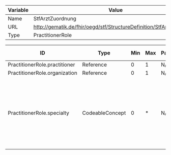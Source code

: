 | Variable | Value |
|----------|-------|
| Name     | StfArztZuordnung |
| URL      | http://gematik.de/fhir/oegd/stf/StructureDefinition/StfArztZuordnung |
| Type     | PractitionerRole |


| ID        | Type      | Min  | Max  | Pattern   | Fixed    | must-support| VS-Url      | Strength    | VS Concepts |
|-----------|-----------|------|------|-----------|----------|-------------|-------------|-------------|-------------|
| PractitionerRole.practitioner | Reference | 0 | 1 | N/A | N/A | true | N/A | N/A | N/A |
| PractitionerRole.organization | Reference | 0 | 1 | N/A | N/A | true | N/A | N/A | N/A |
| PractitionerRole.specialty | CodeableConcept | 0 | * | N/A | N/A | true | http://gematik.de/fhir/oegd/stf/ValueSet/StfFacharztgruppeVS | required | Notarzt/-ärztin, Sonstiges, diensthabender Arzt/Ärztin im Krankenhaus, Arzt/Ärztin des kassenärztlichen Notdienstes, Hausarzt/-ärztin, Rechtsmediziner/-in |
